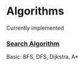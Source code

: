 # Algorithms

Currently implemented

### [Search Algorithm](https://github.com/joeyzhong90595/Algorithms/tree/master/search_algorithm)

Basic: BFS, DFS, Dijkstra, A*

